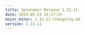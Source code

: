 ```yaml
---
title: Spinnaker Release 1.12.11
date: 2019-05-23 15:17:25
major_minor: 1.12.11-changelog.md
version: 1.12.11
---
```


<script src="https://gist.github.com/spinnaker-release/add79934575d84ed525d231f71d84dd3.js"/>
